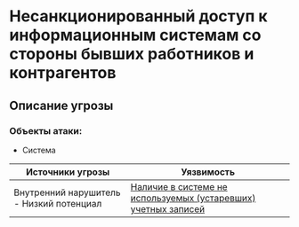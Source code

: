 # Несанкционированный доступ к информационным системам со стороны бывших работников и контрагентов
## Описание угрозы


### Объекты атаки:
+ Система


|Источники угрозы|Уязвимость|
|-|--------|
|Внутренний нарушитель - Низкий потенциал|[Наличие в системе не используемых (устаревших) учетных записей](/vkr/vulnerabilities/page11)|
